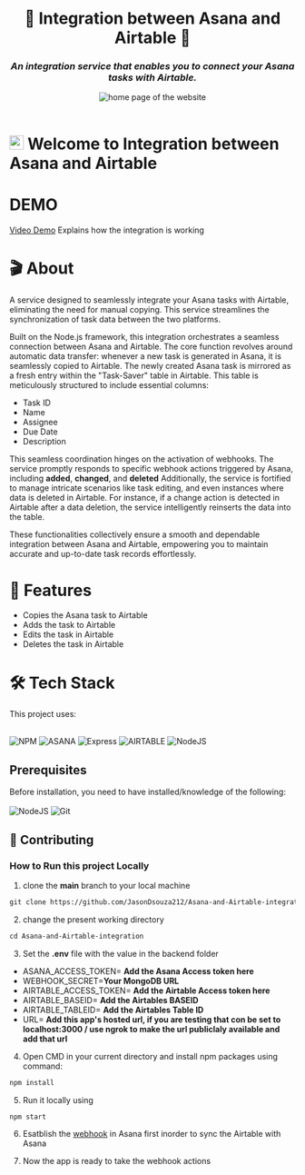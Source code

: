 <div id="header" align="center">
    <h1>🤝 Integration between Asana and Airtable 🔏 </h1>
    <h3><strong><em>An integration service that enables you to connect your Asana tasks with Airtable.</em></strong></h3>
  <img src="https://i.ytimg.com/vi/Mtk3xxgHF5M/maxresdefault.jpg" alt="home page of the website"><br>
    <!-- to change tagline if necessary -->
    </div> <br>

<h1> <img src="https://media.giphy.com/media/hvRJCLFzcasrR4ia7z/giphy.gif" width="25px"> Welcome to Integration between Asana and Airtable </h1>

# DEMO
[Video Demo](https://www.loom.com/share/151046f5092b495582d1356a08f31103?sid=93d6a8d3-22ea-43f8-b434-e39804adf5ac) Explains how the integration is working

 # 🎬 About

A service designed to seamlessly integrate your Asana tasks with Airtable, eliminating the need for manual copying. This service streamlines the synchronization of task data between the two platforms.

Built on the Node.js framework, this integration orchestrates a seamless connection between Asana and Airtable. The core function revolves around automatic data transfer: whenever a new task is generated in Asana, it is seamlessly copied to Airtable. The newly created Asana task is mirrored as a fresh entry within the "Task-Saver" table in Airtable. This table is meticulously structured to include essential columns:

- Task ID
- Name
- Assignee
- Due Date
- Description

This seamless coordination hinges on the activation of webhooks. The service promptly responds to specific webhook actions triggered by Asana, including **added**, **changed**, and **deleted** Additionally, the service is fortified to manage intricate scenarios like task editing, and even instances where data is deleted in Airtable. For instance, if a change action is detected in Airtable after a data deletion, the service intelligently reinserts the data into the table.

These functionalities collectively ensure a smooth and dependable integration between Asana and Airtable, empowering you to maintain accurate and up-to-date task records effortlessly. 

# 🎥 Features
- Copies the Asana task to Airtable
- Adds the task to Airtable
- Edits the task in Airtable
- Deletes the task in Airtable


# 🛠️ Tech Stack

This project uses: <br><br>

![NPM](https://img.shields.io/badge/npm-%2320232a.svg?style=for-the-badge&logo=npm&logoColor=%2361DAFB)
![ASANA](https://img.shields.io/badge/asana-%23646CFF.svg?style=for-the-badge&logo=asana&logoColor=white)
![Express](https://img.shields.io/badge/Express-%23000000.svg?style=for-the-badge&logo=express&logoColor=white)
![AIRTABLE](https://img.shields.io/badge/airtable-%2320232a.svg?style=for-the-badge&logo=airtable&logoColor=2361DAFB)
![NodeJS](https://img.shields.io/badge/node.js-6DA55F?style=for-the-badge&logo=node.js&logoColor=white)

## Prerequisites

Before installation, you need to have installed/knowledge of the following:
<br><br>
![NodeJS](https://img.shields.io/badge/node.js-6DA55F?style=for-the-badge&logo=node.js&logoColor=white)
![Git](https://img.shields.io/badge/git-%23F05033.svg?style=for-the-badge&logo=git&logoColor=white)

## 🤝 Contributing
### How to Run this project Locally

1. clone the **main** branch to your local machine
```markdown
git clone https://github.com/JasonDsouza212/Asana-and-Airtable-integration.git
```
2. change the present working directory

```markdown
cd Asana-and-Airtable-integration
```
3. Set the **.env** file with the value in the backend folder
- ASANA_ACCESS_TOKEN= **Add the Asana Access token here**
- WEBHOOK_SECRET=**Your MongoDB URL**
- AIRTABLE_ACCESS_TOKEN= **Add the Airtable Access token here**
- AIRTABLE_BASEID= **Add the Airtables BASEID**
- AIRTABLE_TABLEID=  **Add the Airtables Table ID**
- URL= **Add this app's hosted url, if you are testing that con be set to localhost:3000 / use ngrok to make the url publiclaly available and add that url**


4. Open CMD in your current directory and install npm packages using command:

```markdown
npm install
```

5. Run it locally using

```
npm start
```
6. Esatblish the [webhook](https://developers.asana.com/docs/webhooks-guide) in Asana first inorder to sync the Airtable with Asana 

7. Now the app is ready to take the webhook actions


<br>

